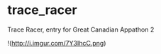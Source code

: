 trace_racer
===========

Trace Racer, entry for Great Canadian Appathon 2

!(http://i.imgur.com/7Y3IhcC.png)
